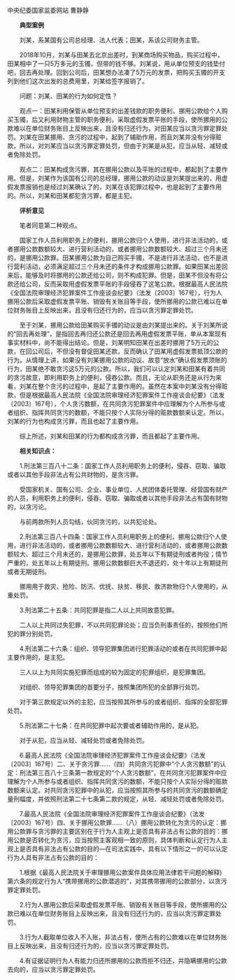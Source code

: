 中央纪委国家监委网站 曹静静

　　**典型案例**

　　刘某，系某国有公司总经理、法人代表；田某，系该公司财务主管。

　　2018年10月，刘某与田某去北京出差时，到某商场购买物品，购买过程中，田某相中了一只5万多元的玉镯，但带的钱不够。刘某说，用从单位预支的钱垫付吧，回去再处理。回到公司后，田某想办法凑了5万元的发票，把购买玉镯的开支列到他们这次出发的总费用里，刘某给签字报销了。

　　问题：刘某、田某的行为如何定性？

　　观点一：田某利用保管从单位预支的出差钱款的职务便利，挪用公款给个人购买玉镯，后又利用财物主管的职务便利，采取虚假发票平账的手段，使所挪用的公款难以在单位财务账目上反映出来，且没有归还行为，对田某应当以贪污罪定罪处罚。刘某在田某挪用、贪污的过程中，起到了辅助作用，而且刘某并没有分得赃款，所以，对刘某应当以贪污罪定罪处罚，但由于刘某是从犯，应当从轻、减轻或者免除处罚。

　　观点二：田某构成贪污罪，其在挪用公款以及平账的过程中，都起到了主要作用。但是，刘某作为该国有公司的总经理，挪用公款的动议是刘某提出来的，用虚假发票报销也是经过刘某确认了的，刘某在该犯罪过程中，也是起到了主要作用的。所以，刘某和田某都犯贪污罪，都是主犯。

　　**评析意见**

　　笔者同意第二种观点。

　　国家工作人员利用职务上的便利，挪用公款归个人使用，进行非法活动的，或者挪用公款数额较大、进行营利活动的，或者挪用公款数额较大、超过三个月未还的，是挪用公款罪。田某挪用公款为自己购买手镯，不是进行非法活动，也不是进行营利活动，必须满足超过三个月未还的条件才构成挪用公款罪。如果田某出差回来后，能够及时将挪用的公款还给公司，则不构成犯罪。但是，田某不但没有将公款还给公司，反而采取用虚假发票平账的手段侵吞了这笔公款。根据最高人民法院《全国法院审理经济犯罪案件工作座谈会纪要》（法发〔2003〕167号），行为人挪用公款后采取虚假发票平账、销毁有关账目等手段，使所挪用的公款已难以在单位财务账目上反映出来，且没有归还行为的，应当以贪污罪定罪处罚。

　　至于刘某，挪用公款给田某购买手镯的动议是由刘某提出来的。关于刘某所说的“回去再处理”，是指回去再归还公款还是回去再用虚假发票平账，单从本案现有事实材料中，尚不能得出结论。但是，刘某明知田某在出差时挪用了5万元的公款，在回公司后，不但没有督促田某还款，反而确认了田某用虚假发票抵顶公款的行为。从情理上讲，如果没有刘某挪用公款的动议、故意“放水”确认假发票顶账的行为，田某绝不敢贪污这5万元的公款。所以，我们可以认定刘某和田某有着共同的贪污故意，即利用职务上的便利，侵吞公款。而且，无论从职务还是从行为来看，刘某在整个贪污的过程中，是起了主要作用的。虽然在本案中刘某没有分得赃款，但是根据最高人民法院《全国法院审理经济犯罪案件工作座谈会纪要》（法发〔2003〕167号），个人贪污数额，在共同贪污犯罪案件中应理解为个人所参与或者组织、指挥共同贪污的数额，不能只按个人实际分得的赃款数额来认定。所以，刘某的行为也构成贪污罪，而且也起了主要作用。

　　综上所述，刘某和田某的行为都构成贪污罪，而且都起了主要作用。

　　**相关知识点：**

　　1.刑法第三百八十二条：国家工作人员利用职务上的便利，侵吞、窃取、骗取或者以其他手段非法占有公共财物的，是贪污罪。

　　受国家机关、国有公司、企业、事业单位、人民团体委托管理、经营国有财产的人员，利用职务上的便利，侵吞、窃取、骗取或者以其他手段非法占有国有财物的，以贪污论。

　　与前两款所列人员勾结，伙同贪污的，以共犯论处。

　　2.刑法第三百八十四条：国家工作人员利用职务上的便利，挪用公款归个人使用，进行非法活动的，或者挪用公款数额较大、进行营利活动的，或者挪用公款数额较大、超过三个月未还的，是挪用公款罪，处五年以下有期徒刑或者拘役；情节严重的，处五年以上有期徒刑。挪用公款数额巨大不退还的，处十年以上有期徒刑或者无期徒刑。

　　挪用用于救灾、抢险、防汛、优抚、扶贫、移民、救济款物归个人使用的，从重处罚。

　　3.刑法第二十五条：共同犯罪是指二人以上共同故意犯罪。

　　二人以上共同过失犯罪，不以共同犯罪论处；应当负刑事责任的，按照他们所犯的罪分别处罚。

　　4.刑法第二十六条：组织、领导犯罪集团进行犯罪活动的或者在共同犯罪中起主要作用的，是主犯。

　　三人以上为共同实施犯罪而组成的较为固定的犯罪组织，是犯罪集团。

　　对组织、领导犯罪集团的首要分子，按照集团所犯的全部罪行处罚。

　　对于第三款规定以外的主犯，应当按照其所参与的或者组织、指挥的全部犯罪处罚。

　　5.刑法第二十七条：在共同犯罪中起次要或者辅助作用的，是从犯。

　　对于从犯，应当从轻、减轻处罚或者免除处罚。

　　6.最高人民法院《全国法院审理经济犯罪案件工作座谈会纪要》（法发〔2003〕167号）二、关于贪污罪……（四）共同贪污犯罪中“个人贪污数额”的认定：刑法第三百八十三条第一款规定的“个人贪污数额”，在共同贪污犯罪案件中应理解为个人所参与或者组织、指挥共同贪污的数额，不能只按个人实际分得的赃款数额来认定。对共同贪污犯罪中的从犯，应当按照其所参与的共同贪污的数额确定量刑幅度，并依照刑法第二十七条第二款的规定，从轻、减轻处罚或者免除处罚。

　　7.最高人民法院《全国法院审理经济犯罪案件工作座谈会纪要》（法发〔2003〕167号）四、关于挪用公款罪……（八）挪用公款转化为贪污的认定：挪用公款罪与贪污罪的主要区别在于行为人主观上是否具有非法占有公款的目的：挪用公款是否转化为贪污，应当按照主客观相一致的原则，具体判断和认定行为人主观上是否具有非法占有公款的目的—在司法实践中，具有以下情形之一的可以认定行为人具有非法占有公款的目的：

　　1.根据《最高人民法院关于审理挪用公款案件具体应用法律若干问题的解释)第六条的规定行为人“携带挪用的公款潜逃的”，对其携带挪用的公款部分，以贪污罪定罪处罚。

　　2.行为人挪用公款后采取虚假发票平账、销毁有关账目等手段，使所挪用的公款已难以在单位财务账目上反映出来，且没有归还行为的，应当以贪污罪定罪处罚。

　　3.行为人截取单位收入不入账，非法占有，使所占有的公款难以在单位财务账目上反映出来，且没有归还行为的，应当以贪污罪定罪处罚。

　　4.有证据证明行为人有能力归还所挪用的公款而拒不归还，并隐瞒挪用的公款去向的，应当以贪污罪定罪处罚。